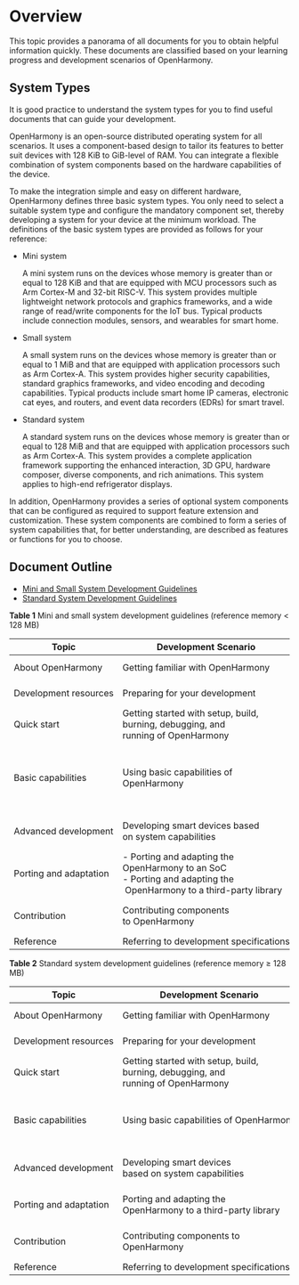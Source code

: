 # Overview<a name="EN-US_TOPIC_0000001152533331"></a>

This topic provides a panorama of all documents for you to obtain helpful information quickly. These documents are classified based on your learning progress and development scenarios of OpenHarmony.

## System Types<a name="section767218232110"></a>

It is good practice to understand the system types for you to find useful documents that can guide your development.

OpenHarmony is an open-source distributed operating system for all scenarios. It uses a component-based design to tailor its features to better suit devices with 128 KiB to GiB-level of RAM. You can integrate a flexible combination of system components based on the hardware capabilities of the device.

To make the integration simple and easy on different hardware, OpenHarmony defines three basic system types. You only need to select a suitable system type and configure the mandatory component set, thereby developing a system for your device at the minimum workload. The definitions of the basic system types are provided as follows for your reference:

-   Mini system

    A mini system runs on the devices whose memory is greater than or equal to 128 KiB and that are equipped with MCU processors such as Arm Cortex-M and 32-bit RISC-V. This system provides multiple lightweight network protocols and graphics frameworks, and a wide range of read/write components for the IoT bus. Typical products include connection modules, sensors, and wearables for smart home.

-   Small system

    A small system runs on the devices whose memory is greater than or equal to 1 MiB and that are equipped with application processors such as Arm Cortex-A. This system provides higher security capabilities, standard graphics frameworks, and video encoding and decoding capabilities. Typical products include smart home IP cameras, electronic cat eyes, and routers, and event data recorders \(EDRs\) for smart travel.

-   Standard system

    A standard system runs on the devices whose memory is greater than or equal to 128 MiB and that are equipped with application processors such as Arm Cortex-A. This system provides a complete application framework supporting the enhanced interaction, 3D GPU, hardware composer, diverse components, and rich animations. This system applies to high-end refrigerator displays.


In addition, OpenHarmony provides a series of optional system components that can be configured as required to support feature extension and customization. These system components are combined to form a series of system capabilities that, for better understanding, are described as features or functions for you to choose.

## Document Outline<a name="section19810171681218"></a>

-   [Mini and Small System Development Guidelines](#table3762949121211)
-   [Standard System Development Guidelines](#table17667535516)

**Table  1**  Mini and small system development guidelines \(reference memory < 128 MB\)

| Topic | Development&nbsp;Scenario | Documents |
| -------- | -------- | -------- |
| About&nbsp;OpenHarmony | Getting&nbsp;familiar&nbsp;with&nbsp;OpenHarmony | -&nbsp;[About&nbsp;OpenHarmony](https://gitee.com/openharmony)<br/>-&nbsp;[Glossary](../glossary.md) |
| Development&nbsp;resources | Preparing&nbsp;for&nbsp;your&nbsp;development | -&nbsp;[Obtaining&nbsp;Source&nbsp;Code](get-code/sourcecode-acquire.md)<br/>-&nbsp;[Tool&nbsp;Acquisition](get-code/gettools-acquire.md) |
| Quick&nbsp;start | Getting&nbsp;started&nbsp;with&nbsp;setup,&nbsp;build, burning,&nbsp;debugging,&nbsp;and running&nbsp;of&nbsp;OpenHarmony | [Mini&nbsp;and&nbsp;Small&nbsp;Systems](quick-start/quickstart-lite-overview.md) |
| Basic&nbsp;capabilities | Using&nbsp;basic&nbsp;capabilities&nbsp;of OpenHarmony | -&nbsp;[Kernel&nbsp;for&nbsp;Mini&nbsp;Systems](kernel/kernel-mini-overview.md)<br/>-&nbsp;[Kernel&nbsp;for&nbsp;Small&nbsp;Systems](kernel/kernel-small-overview.md)<br/>-&nbsp;[Drivers](driver/driver-hdf-overview.md)<br/>-&nbsp;[Subsystems](subsystems/subsys-build-mini-lite.md)<br/>-&nbsp;[Security&nbsp;Guidelines](security/security-guidelines-overall.md)<br/>-&nbsp;[Privacy&nbsp;Protection](security/security-privacy-protection.md) |
| Advanced&nbsp;development | Developing&nbsp;smart&nbsp;devices&nbsp;based on&nbsp;system&nbsp;capabilities | -&nbsp;[WLAN-connected&nbsp;Products](guide/device-wlan-led-control.md)<br/>-&nbsp;[Cameras&nbsp;Without&nbsp;a&nbsp;Screen](guide/device-iotcamera-control-overview.md)<br/>-&nbsp;[Cameras&nbsp;with&nbsp;a&nbsp;Screen](guide/device-camera-control-overview.md) |
| Porting&nbsp;and&nbsp;adaptation | -&nbsp;Porting&nbsp;and&nbsp;adapting&nbsp;the OpenHarmony&nbsp;to&nbsp;an&nbsp;SoC<br/>-&nbsp;Porting&nbsp;and&nbsp;adapting&nbsp;the<br/>&nbsp;OpenHarmony&nbsp;to&nbsp;a third-party&nbsp;library | -&nbsp;[Mini&nbsp;System&nbsp;SoC&nbsp;Porting&nbsp;Guide](porting/oem_transplant_chip_prepare_knows.md)<br/>-&nbsp;[Small&nbsp;System&nbsp;SoC&nbsp;Porting&nbsp;Guide](porting/porting-smallchip-prepare-needs.md)<br/>-&nbsp;[Third-Party&nbsp;Library&nbsp;Porting&nbsp;Guide&nbsp;for&nbsp;Mini&nbsp;and&nbsp;Small&nbsp;Systems](porting/porting-thirdparty-overview.md) |
| Contribution | Contributing&nbsp;components to&nbsp;OpenHarmony | -&nbsp;[HPM Part Overview](hpm-part/hpm-part-about.md)<br/>-&nbsp;[HPM Part Development](hpm-part/hpm-part-development.md)<br/>-&nbsp;[HPM Part Reference](hpm-part/hpm-part-reference.md) |
| Reference | Referring&nbsp;to&nbsp;development&nbsp;specifications | [FAQs](faqs/faqs-overview.md) |


**Table  2**  Standard system development guidelines \(reference memory ≥ 128 MB\)

| Topic | Development&nbsp;Scenario | Documents |
| -------- | -------- | -------- |
| About&nbsp;OpenHarmony | Getting&nbsp;familiar&nbsp;with&nbsp;OpenHarmony | -&nbsp;[About&nbsp;OpenHarmony](https://gitee.com/openharmony/docs/blob/master/en/OpenHarmony-Overview.md)<br/>-&nbsp;[Glossary](../glossary.md) |
| Development&nbsp;resources | Preparing&nbsp;for&nbsp;your&nbsp;development | -&nbsp;[Obtaining&nbsp;Source&nbsp;Code](get-code/sourcecode-acquire.md)<br/>-&nbsp;[Tool&nbsp;Acquisition](get-code/gettools-acquire.md) |
| Quick&nbsp;start | Getting&nbsp;started&nbsp;with&nbsp;setup,&nbsp;build, burning,&nbsp;debugging,&nbsp;and running&nbsp;of&nbsp;OpenHarmony | [Standard&nbsp;System](quick-start/quickstart-standard-overview.md) |
| Basic&nbsp;capabilities | Using&nbsp;basic&nbsp;capabilities&nbsp;of&nbsp;OpenHarmony | -&nbsp;[Kernel&nbsp;for&nbsp;Standard&nbsp;Systems](kernel/kernel-standard-overview.md)<br/>-&nbsp;[Drivers](driver/driver-hdf-overview.md)<br/>-&nbsp;[Subsystems](subsystems/subsys-build-standard-large.md)<br/>-&nbsp;[Security&nbsp;Guidelines](security/security-guidelines-overall.md)<br/>-&nbsp;[Privacy&nbsp;Protection](security/security-privacy-protection.md) |
| Advanced&nbsp;development | Developing&nbsp;smart&nbsp;devices based&nbsp;on&nbsp;system&nbsp;capabilities | -&nbsp;[Development&nbsp;Guidelines&nbsp;on&nbsp;Clock&nbsp;Apps](guide/device-clock-guide.md)<br/>-&nbsp;[Development&nbsp;Example&nbsp;for&nbsp;Platform&nbsp;Drivers](guide/device-driver-demo.md)<br/>-&nbsp;[Development&nbsp;Example&nbsp;for&nbsp;Peripheral&nbsp;Drivers](guide/device-outerdriver-demo.md) |
| Porting&nbsp;and&nbsp;adaptation | Porting&nbsp;and&nbsp;adapting&nbsp;the OpenHarmony&nbsp;to&nbsp;a&nbsp;third-party&nbsp;library | -&nbsp;[Standard&nbsp;System&nbsp;Porting&nbsp;Guide](porting/standard-system-porting-guide.md)<br/>-&nbsp;[A&nbsp;Method&nbsp;for&nbsp;Rapidly&nbsp;Porting&nbsp;the&nbsp;OpenHarmony&nbsp;Linux&nbsp;Kernel](porting/porting-linux-kernel.md) |
| Contribution | Contributing components to OpenHarmony | -&nbsp;[HPM Part Overview](hpm-part/hpm-part-about.md)<br/>-&nbsp;[HPM Part Development](hpm-part/hpm-part-development.md)<br/>-&nbsp;[HPM Part Reference](hpm-part/hpm-part-reference.md) |
| Reference | Referring&nbsp;to&nbsp;development&nbsp;specifications | [FAQs](faqs/faqs-overview.md) |


